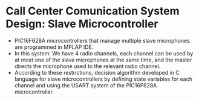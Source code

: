 # Call Center Comunication System Design: Slave Microcontroller
- PIC16F628A microcontrollers that manage multiple slave microphones are programmed in MPLAP IDE.
- In this system: We have 4 radio channels, each channel can be used by at most one of the slave microphones at the same time, and the master directs the microphone used to the relevant radio channel.
- According to these restrictions, decision algorithm developed in C language for slave microcontrollers by defining state variables for each channel and using the USART system of the PIC16F628A microcontroller.
